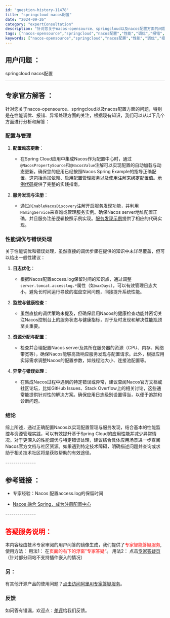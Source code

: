 ```yaml
---
id: "question-history-11478"
title: "springcloud nacos配置"
date: "2024-09-26"
category: "expertConsultation"
description: "针对您关于nacos-opensource、springcloud以及nacos配置方面的问题，特别是在性能调优、报错、异常处理方面的关注，根据现有知识，我们可以从以下几个方面进行分析和解答：### 配置与管理1. **配置动态更新**：   - 在Spring Cloud应用中集成Nacos作为配"
tags: ["nacos-opensource","springcloud","nacos配置","性能","调优","报错","异常"]
keywords: ["nacos-opensource","springcloud","nacos配置","性能","调优","报错","异常"]
---
```


## 用户问题 ： 
 springcloud nacos配置  

---------------
## 专家官方解答 ：

针对您关于nacos-opensource、springcloud以及nacos配置方面的问题，特别是在性能调优、报错、异常处理方面的关注，根据现有知识，我们可以从以下几个方面进行分析和解答：

### 配置与管理

1. **配置动态更新**：
   - 在Spring Cloud应用中集成Nacos作为配置中心时，通过`@NacosPropertySource`和`@NacosValue`注解可以实现配置的自动加载与动态更新。确保您的应用已经按照Nacos Spring Example的指导正确配置，这包括添加依赖、启用配置管理服务以及使用注解来绑定配置值。[示例代码](https://github.com/nacos-group/nacos-examples/tree/master/nacos-spring-example/nacos-spring-config-example)提供了完整的实践指南。

2. **服务发现与注册**：
   - 通过`@EnableNacosDiscovery`注解开启服务发现功能，并利用`NamingService`来查询或管理服务实例。确保Nacos server地址配置正确，并且服务注册逻辑按照示例实现。[服务发现示例](https://github.com/nacos-group/nacos-examples/tree/master/nacos-spring-example/nacos-spring-discovery-example)提供了相应的代码实现。

### 性能调优与错误处理

关于性能调优和错误处理，虽然直接的调优步骤在提供的知识中未详尽覆盖，但可以给出一般性建议：

1. **日志优化**：
   - 根据Nacos配置access.log保留时间的知识点，通过调整`server.tomcat.accesslog.*`属性（如`maxDays`），可以有效管理日志大小，避免长时间运行导致的磁盘空间问题，间接提升系统性能。

2. **监控与健康检查**：
   - 虽然直接的调优策略未提及，但确保启用Nacos的健康检查功能并密切关注Nacos控制台上的服务状态与健康指标，对于及时发现和解决性能瓶颈至关重要。

3. **资源分配与配置**：
   - 检查并合理配置Nacos server及其所在服务器的资源（CPU、内存、网络带宽等），确保Nacos能够高效响应服务发现与配置请求。此外，根据应用实际需求调整Nacos的配置参数，如线程池大小、连接池配置等。

4. **异常与错误处理**：
   - 在集成Nacos过程中遇到的特定错误或异常，建议查阅Nacos官方文档或社区论坛，比如GitHub Issues、Stack Overflow上的相关讨论，这些通常能提供针对性的解决方案。确保应用日志级别设置得当，以便于追踪和诊断问题。

### 结论

综上所述，通过正确配置Nacos以实现配置管理与服务发现，结合基本的性能监控与资源管理实践，可以有效提升基于Spring Cloud的应用性能并减少异常情况。对于更深入的性能调优与特定错误处理，建议结合具体应用场景进一步查阅Nacos官方文档与社区资源。如果遇到特定技术障碍，明确描述问题并查询或求助于相关技术社区将是获取帮助的有效途径。


<font color="#949494">---------------</font> 


## 参考链接 ：

* 专家经验：Nacos 配置access.log的保留时间 
 
 * [Nacos 融合 Spring，成为注册配置中心](https://nacos.io/docs/latest/ecology/use-nacos-with-spring)


 <font color="#949494">---------------</font> 
 


## <font color="#FF0000">答疑服务说明：</font> 

本内容经由技术专家审阅的用户问答的镜像生成，我们提供了<font color="#FF0000">专家智能答疑服务</font>,使用方法：
用法1： 在<font color="#FF0000">页面的右下的浮窗”专家答疑“</font>。
用法2： 点击[专家答疑页](https://answer.opensource.alibaba.com/docs/intro)（针对部分网站不支持插件嵌入的情况）
### 另：


有其他开源产品的使用问题？[点击访问阿里AI专家答疑服务](https://answer.opensource.alibaba.com/docs/intro)。
### 反馈
如问答有错漏，欢迎点：[差评](https://ai.nacos.io/user/feedbackByEnhancerGradePOJOID?enhancerGradePOJOId=13765)给我们反馈。
